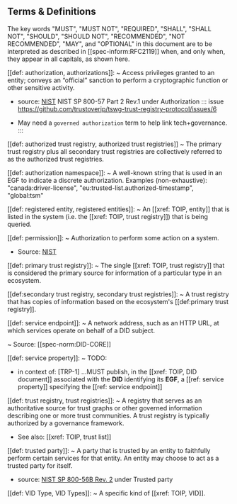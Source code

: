 
[//]: # (Pandoc Formatting Macros)

[//]: # (Portable Document Format)

[//]: # (blank)

[//]: # (: file format defined by ISO 32000-2)



## Terms & Definitions


The key words "MUST", "MUST NOT", "REQUIRED", "SHALL", "SHALL NOT", "SHOULD", "SHOULD NOT", "RECOMMENDED", "NOT RECOMMENDED", "MAY", and "OPTIONAL" in this document are to be interpreted as described in [[spec-inform:RFC2119]] when, and only when, they appear in all capitals, as shown here.

[[def: authorization, authorizations]]:
~ Access privileges granted to an entity; conveys an “official” sanction to perform a cryptographic function or other sensitive activity.
* source: [NIST](https://csrc.nist.gov/glossary/term/permission) NIST SP 800-57 Part 2 Rev.1 under Authorization
::: issue 
https://github.com/trustoverip/tswg-trust-registry-protocol/issues/6
- May need a `governed authorization` term to help link tech+governance.
:::


[[def: authorized trust registry, authorized trust registries]]
~ The primary trust registry plus all secondary trust registries are collectively referred to as the authorized trust registries.


[[def: authorization namespace]]:
~ A well-known string that is used in an EGF to indicate a discrete authorization. Examples (non-exhaustive): "canada:driver-license", "eu:trusted-list.authorized-timestamp", "global:tsm"


[[def: registered entity, registered entities]]:
~ An [[xref: TOIP, entity]] that is listed in the system (i.e. the [[xref: TOIP, trust registry]]) that is being queried. 


[[def: permission]]:
~  Authorization to perform some action on a system.

* Source: [NIST](https://csrc.nist.gov/glossary/term/permission)


[[def: primary trust registry]]:
~ The single [[xref: TOIP, trust registry]] that is considered the primary source for information of a particular type in an ecosystem.

[[def:secondary trust registry, secondary trust registries]]:
~ A trust registry that has copies of information based on the ecosystem's [[def:primary trust registry]]. 

[[def: service endpoint]]:
~ A network address, such as an HTTP URL, at which services operate on behalf of a DID subject.

~ Source: [[spec-norm:DID-CORE]]

[[def: service property]]:
~ TODO: 

* in context of: [TRP-1] ...MUST publish, in the [[xref: TOIP, DID document]] associated with the **DID** identifying its **EGF**, a [[ref: service property]] specifying the [[ref: service endpoint]]


[[def: trust registry, trust registries]]: 
~ A registry that serves as an authoritative source for trust graphs or other governed information describing one or more trust communities. A trust registry is typically authorized by a governance framework.  
* See also: [[xref: TOIP, trust list]]


[[def: trusted party]]:
~ A party that is trusted by an entity to faithfully perform certain services for that entity. An entity may choose to act as a trusted party for itself.
- source: [NIST SP 800-56B Rev. 2](https://doi.org/10.6028/NIST.SP.800-56Br2) under Trusted party

[[def: VID Type, VID Types]]:
~ A specific kind of [[xref: TOIP, VID]].

